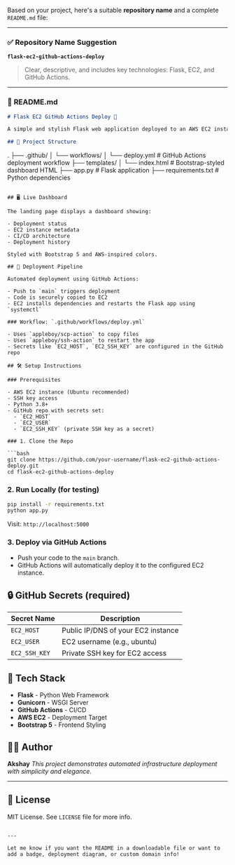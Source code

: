 Based on your project, here's a suitable **repository name** and a complete `README.md` file:

---

### ✅ **Repository Name Suggestion**

**`flask-ec2-github-actions-deploy`**

> Clear, descriptive, and includes key technologies: Flask, EC2, and GitHub Actions.

---

### 📘 **README.md**

```markdown
# Flask EC2 GitHub Actions Deploy 🚀

A simple and stylish Flask web application deployed to an AWS EC2 instance using a fully automated GitHub Actions CI/CD pipeline.

## 📁 Project Structure

```

.
├── .github/
│   └── workflows/
│       └── deploy.yml        # GitHub Actions deployment workflow
├── templates/
│   └── index.html            # Bootstrap-styled dashboard HTML
├── app.py                    # Flask application
├── requirements.txt          # Python dependencies

````

## 🖥️ Live Dashboard

The landing page displays a dashboard showing:

- Deployment status
- EC2 instance metadata
- CI/CD architecture
- Deployment history

Styled with Bootstrap 5 and AWS-inspired colors.

## 🚀 Deployment Pipeline

Automated deployment using GitHub Actions:

- Push to `main` triggers deployment
- Code is securely copied to EC2
- EC2 installs dependencies and restarts the Flask app using `systemctl`

### Workflow: `.github/workflows/deploy.yml`

- Uses `appleboy/scp-action` to copy files
- Uses `appleboy/ssh-action` to restart the app
- Secrets like `EC2_HOST`, `EC2_SSH_KEY` are configured in the GitHub repo

## 🛠️ Setup Instructions

### Prerequisites

- AWS EC2 instance (Ubuntu recommended)
- SSH key access
- Python 3.8+
- GitHub repo with secrets set:
  - `EC2_HOST`
  - `EC2_USER`
  - `EC2_SSH_KEY` (private SSH key as a secret)

### 1. Clone the Repo

```bash
git clone https://github.com/your-username/flask-ec2-github-actions-deploy.git
cd flask-ec2-github-actions-deploy
````

### 2. Run Locally (for testing)

```bash
pip install -r requirements.txt
python app.py
```

Visit: `http://localhost:5000`

### 3. Deploy via GitHub Actions

* Push your code to the `main` branch.
* GitHub Actions will automatically deploy it to the configured EC2 instance.

## 🔒 GitHub Secrets (required)

| Secret Name   | Description                        |
| ------------- | ---------------------------------- |
| `EC2_HOST`    | Public IP/DNS of your EC2 instance |
| `EC2_USER`    | EC2 username (e.g., ubuntu)        |
| `EC2_SSH_KEY` | Private SSH key for EC2 access     |

## 🧪 Tech Stack

* **Flask** - Python Web Framework
* **Gunicorn** - WSGI Server
* **GitHub Actions** - CI/CD
* **AWS EC2** - Deployment Target
* **Bootstrap 5** - Frontend Styling

## 👨‍💻 Author

**Akshay**
*This project demonstrates automated infrastructure deployment with simplicity and elegance.*

---


## 📄 License

MIT License. See `LICENSE` file for more info.

```

---

Let me know if you want the README in a downloadable file or want to add a badge, deployment diagram, or custom domain info!
```
